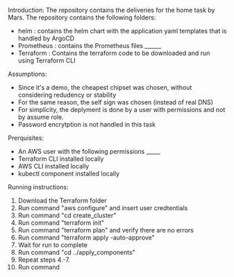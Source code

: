 Introduction:
The repository contains the deliveries for the home task by Mars.
The repository contains the following folders:
- helm : contains the helm chart with the application yaml templates that is handled by ArgoCD
- Prometheus : contains the Prometheus files   ______
- Terraform : Contains the terraform code to be downloaded and run using Terraform CLI

Assumptions:
- Since it's a demo, the cheapest chipset was chosen, without considering redudency or stability
- For the same reason, the self sign was chosen (instead of real DNS)
- For simplicity, the deplyment is done by a user with permissions and not by assume role.
- Password encrytption is not handled in this task

Prerquisites:
- An AWS user with the following permissions _____
- Terraform CLI installed locally
- AWS CLI installed locally
- kubectl component installed locally


Running instructions:
1. Download the Terraform folder
2. Run command "aws configure" and insert user credtentials
3. Run command "cd create_cluster"
4. Run command "terraform init"
5. Run command "terraform plan" and verify there are no errors
6. Run command "terraform apply -auto-approve"
7. Wait for run to complete
8. Run command "cd ../apply_components"
9. Repeat steps 4.-7.
10. Run command 
